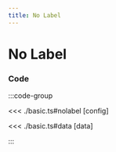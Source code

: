 ```yaml
---
title: No Label
---
```


# No Label

<script setup>
import {nolabel as config} from './basic';
</script>

<Chart
  :type="config.type"
  :options="config.options"
  :data="config.data"
/>

### Code

:::code-group

<<< ./basic.ts#nolabel [config]

<<< ./basic.ts#data [data]

:::
